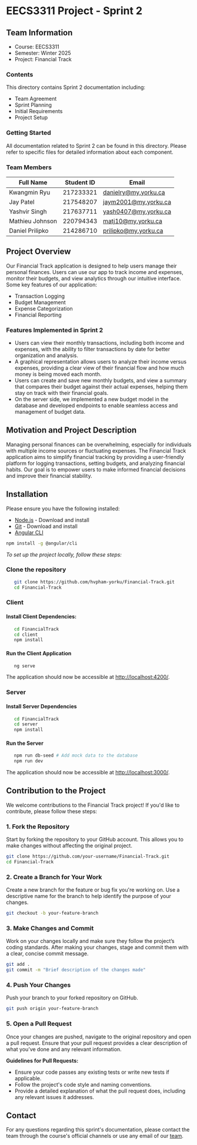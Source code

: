 # EECS3311 Project - Sprint 2

## Team Information

- Course: EECS3311
- Semester: Winter 2025
- Project: Financial Track

### Contents

This directory contains Sprint 2 documentation including:

- Team Agreement
- Sprint Planning
- Initial Requirements
- Project Setup

### Getting Started

All documentation related to Sprint 2 can be found in this directory. Please refer to specific files for detailed information about each component.

### Team Members

| Full Name       | Student ID | Email                  |
| --------------- | ---------- | ---------------------- |
| Kwangmin Ryu    | 217233321  | <danielry@my.yorku.ca> |
| Jay Patel       | 217548207  | <jaym2001@my.yorku.ca> |
| Yashvir Singh   | 217637711  | <yash0407@my.yorku.ca> |
| Mathieu Johnson | 220794343  | <matj10@my.yorku.ca>   |
| Daniel Prilipko | 214286710  | <prilipko@my.yorku.ca> |

## Project Overview

Our Financial Track application is designed to help users manage their personal finances. Users can use our app to track income and expenses, monitor their budgets, and view analytics through our intuitive interface.
Some key features of our application:

- Transaction Logging
- Budget Management
- Expense Categorization
- Financial Reporting

### Features Implemented in Sprint 2

- Users can view their monthly transactions, including both income and expenses, with the ability to filter transactions by date for better organization and analysis.
- A graphical representation allows users to analyze their income versus expenses, providing a clear view of their financial flow and how much money is being moved each month.
- Users can create and save new monthly budgets, and view a summary that compares their budget against their actual expenses, helping them stay on track with their financial goals.
- On the server side, we implemented a new budget model in the database and developed endpoints to enable seamless access and management of budget data.

## Motivation and Project Description

Managing personal finances can be overwhelming, especially for individuals with multiple income sources or fluctuating expenses. The Financial Track application aims to simplify financial tracking by providing a user-friendly platform for logging transactions, setting budgets, and analyzing financial habits. Our goal is to empower users to make informed financial decisions and improve their financial stability.

## Installation

Please ensure you have the following installed:

- [Node.js](https://nodejs.org) - Download and install
- [Git](https://git-scm.com/) - Download and install
- [Angular CLI](https://angular.dev/tools/cli/setup-local)

```bash
npm install -g @angular/cli
```

_To set up the project locally, follow these steps:_

### **Clone the repository**

```bash
   git clone https://github.com/hvpham-yorku/Financial-Track.git
   cd Financial-Track
```

### Client

#### **Install Client Dependencies:**

```bash
   cd FinancialTrack
   cd client
   npm install
```

#### **Run the Client Application**

```bash
   ng serve
```

The application should now be accessible at <http://localhost:4200/>.

### Server

#### **Install Server Dependencies**

```bash
   cd FinancialTrack
   cd server
   npm install
```

#### **Run the Server**

```bash
   npm run db-seed # Add mock data to the database
   npm run dev
```

The application should now be accessible at <http://localhost:3000/>.

## Contribution to the Project

We welcome contributions to the Financial Track project! If you'd like to contribute, please follow these steps:

### 1. Fork the Repository

Start by forking the repository to your GitHub account. This allows you to make changes without affecting the original project.

```bash
git clone https://github.com/your-username/Financial-Track.git
cd Financial-Track
```

### 2. Create a Branch for Your Work

Create a new branch for the feature or bug fix you're working on. Use a descriptive name for the branch to help identify the purpose of your changes.

```bash
git checkout -b your-feature-branch
```

### 3. Make Changes and Commit

Work on your changes locally and make sure they follow the project’s coding standards. After making your changes, stage and commit them with a clear, concise commit message.

```bash
git add .
git commit -m "Brief description of the changes made"
```

### 4. Push Your Changes

Push your branch to your forked repository on GitHub.

```bash
git push origin your-feature-branch
```

### 5. Open a Pull Request

Once your changes are pushed, navigate to the original repository and open a pull request. Ensure that your pull request provides a clear description of what you’ve done and any relevant information.

**Guidelines for Pull Requests:**

- Ensure your code passes any existing tests or write new tests if applicable.
- Follow the project's code style and naming conventions.
- Provide a detailed explanation of what the pull request does, including any relevant issues it addresses.

## Contact

For any questions regarding this sprint's documentation, please contact the team through the course's official channels or use any email of our [team](#team-members).
